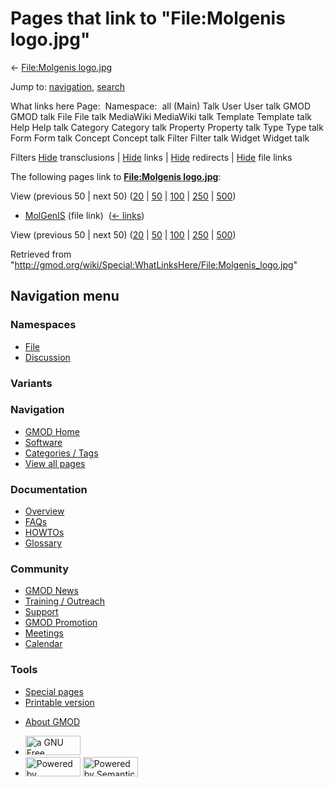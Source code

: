 <div id="mw-page-base" class="noprint">

</div>

<div id="mw-head-base" class="noprint">

</div>

<div id="content" class="mw-body" role="main">

<span id="top"></span>

<div id="mw-js-message" style="display:none;">

</div>



# <span dir="auto">Pages that link to "File:Molgenis logo.jpg"</span>

<div id="bodyContent">

<div id="contentSub">

← [File:Molgenis
logo.jpg](/wiki/File:Molgenis_logo.jpg "File:Molgenis logo.jpg")

</div>

<div id="jump-to-nav" class="mw-jump">

Jump to: [navigation](#mw-navigation), [search](#p-search)

</div>

<div id="mw-content-text">

What links here Page:  Namespace:  all (Main) Talk User User talk GMOD
GMOD talk File File talk MediaWiki MediaWiki talk Template Template talk
Help Help talk Category Category talk Property Property talk Type Type
talk Form Form talk Concept Concept talk Filter Filter talk Widget
Widget talk

Filters
[Hide](/mediawiki/index.php?title=Special:WhatLinksHere/File:Molgenis_logo.jpg&hidetrans=1 "Special:WhatLinksHere/File:Molgenis logo.jpg")
transclusions \|
[Hide](/mediawiki/index.php?title=Special:WhatLinksHere/File:Molgenis_logo.jpg&hidelinks=1 "Special:WhatLinksHere/File:Molgenis logo.jpg")
links \|
[Hide](/mediawiki/index.php?title=Special:WhatLinksHere/File:Molgenis_logo.jpg&hideredirs=1 "Special:WhatLinksHere/File:Molgenis logo.jpg")
redirects \|
[Hide](/mediawiki/index.php?title=Special:WhatLinksHere/File:Molgenis_logo.jpg&hideimages=1 "Special:WhatLinksHere/File:Molgenis logo.jpg")
file links

The following pages link to **[File:Molgenis
logo.jpg](/wiki/File:Molgenis_logo.jpg "File:Molgenis logo.jpg")**:

View (previous 50 \| next 50)
([20](/mediawiki/index.php?title=Special:WhatLinksHere/File:Molgenis_logo.jpg&limit=20 "Special:WhatLinksHere/File:Molgenis logo.jpg")
\|
[50](/mediawiki/index.php?title=Special:WhatLinksHere/File:Molgenis_logo.jpg&limit=50 "Special:WhatLinksHere/File:Molgenis logo.jpg")
\|
[100](/mediawiki/index.php?title=Special:WhatLinksHere/File:Molgenis_logo.jpg&limit=100 "Special:WhatLinksHere/File:Molgenis logo.jpg")
\|
[250](/mediawiki/index.php?title=Special:WhatLinksHere/File:Molgenis_logo.jpg&limit=250 "Special:WhatLinksHere/File:Molgenis logo.jpg")
\|
[500](/mediawiki/index.php?title=Special:WhatLinksHere/File:Molgenis_logo.jpg&limit=500 "Special:WhatLinksHere/File:Molgenis logo.jpg"))

- [MolGenIS](/wiki/MolGenIS "MolGenIS") (file link) ‎
  <span class="mw-whatlinkshere-tools">([←
  links](/mediawiki/index.php?title=Special:WhatLinksHere&target=MolGenIS "Special:WhatLinksHere"))</span>

View (previous 50 \| next 50)
([20](/mediawiki/index.php?title=Special:WhatLinksHere/File:Molgenis_logo.jpg&limit=20 "Special:WhatLinksHere/File:Molgenis logo.jpg")
\|
[50](/mediawiki/index.php?title=Special:WhatLinksHere/File:Molgenis_logo.jpg&limit=50 "Special:WhatLinksHere/File:Molgenis logo.jpg")
\|
[100](/mediawiki/index.php?title=Special:WhatLinksHere/File:Molgenis_logo.jpg&limit=100 "Special:WhatLinksHere/File:Molgenis logo.jpg")
\|
[250](/mediawiki/index.php?title=Special:WhatLinksHere/File:Molgenis_logo.jpg&limit=250 "Special:WhatLinksHere/File:Molgenis logo.jpg")
\|
[500](/mediawiki/index.php?title=Special:WhatLinksHere/File:Molgenis_logo.jpg&limit=500 "Special:WhatLinksHere/File:Molgenis logo.jpg"))

</div>

<div class="printfooter">

Retrieved from
"<http://gmod.org/wiki/Special:WhatLinksHere/File:Molgenis_logo.jpg>"

</div>

<div id="catlinks" class="catlinks catlinks-allhidden">

</div>

<div class="visualClear">

</div>

</div>

</div>

<div id="mw-navigation">

## Navigation menu

<div id="mw-head">



<div id="left-navigation">

<div id="p-namespaces" class="vectorTabs" role="navigation"
aria-labelledby="p-namespaces-label">

### Namespaces

- <span id="ca-nstab-image"><a href="/wiki/File:Molgenis_logo.jpg" accesskey="c"
  title="View the file page [c]">File</a></span>
- <span id="ca-talk"><a
  href="/mediawiki/index.php?title=File_talk:Molgenis_logo.jpg&amp;action=edit&amp;redlink=1"
  accesskey="t"
  title="Discussion about the content page [t]">Discussion</a></span>

</div>

<div id="p-variants" class="vectorMenu emptyPortlet" role="navigation"
aria-labelledby="p-variants-label">

### 

### Variants[](#)

<div class="menu">

</div>

</div>

</div>

<div id="right-navigation">





</div>



</div>

</div>

</div>

<div id="mw-panel">

<div id="p-logo" role="banner">

<a href="/wiki/Main_Page"
style="background-image: url(http://gmod.org/images/GMOD-cogs.png);"
title="Visit the main page"></a>

</div>

<div id="p-Navigation" class="portal" role="navigation"
aria-labelledby="p-Navigation-label">

### Navigation

<div class="body">

- <span id="n-GMOD-Home">[GMOD Home](/wiki/Main_Page)</span>
- <span id="n-Software">[Software](/wiki/GMOD_Components)</span>
- <span id="n-Categories-.2F-Tags">[Categories /
  Tags](/wiki/Categories)</span>
- <span id="n-View-all-pages">[View all
  pages](/wiki/Special:AllPages)</span>

</div>

</div>

<div id="p-Documentation" class="portal" role="navigation"
aria-labelledby="p-Documentation-label">

### Documentation

<div class="body">

- <span id="n-Overview">[Overview](/wiki/Overview)</span>
- <span id="n-FAQs">[FAQs](/wiki/Category:FAQ)</span>
- <span id="n-HOWTOs">[HOWTOs](/wiki/Category:HOWTO)</span>
- <span id="n-Glossary">[Glossary](/wiki/Glossary)</span>

</div>

</div>

<div id="p-Community" class="portal" role="navigation"
aria-labelledby="p-Community-label">

### Community

<div class="body">

- <span id="n-GMOD-News">[GMOD News](/wiki/GMOD_News)</span>
- <span id="n-Training-.2F-Outreach">[Training /
  Outreach](/wiki/Training_and_Outreach)</span>
- <span id="n-Support">[Support](/wiki/Support)</span>
- <span id="n-GMOD-Promotion">[GMOD
  Promotion](/wiki/GMOD_Promotion)</span>
- <span id="n-Meetings">[Meetings](/wiki/Meetings)</span>
- <span id="n-Calendar">[Calendar](/wiki/Calendar)</span>

</div>

</div>

<div id="p-tb" class="portal" role="navigation"
aria-labelledby="p-tb-label">

### Tools

<div class="body">

- <span id="t-specialpages"><a href="/wiki/Special:SpecialPages" accesskey="q"
  title="A list of all special pages [q]">Special pages</a></span>
- <span id="t-print"><a
  href="/mediawiki/index.php?title=Special:WhatLinksHere/File:Molgenis_logo.jpg&amp;printable=yes"
  rel="alternate" accesskey="p"
  title="Printable version of this page [p]">Printable version</a></span>

</div>

</div>

</div>

</div>

<div id="footer" role="contentinfo">

- <span id="footer-places-about">[About
  GMOD](/wiki/GMOD:About "GMOD:About")</span>

<!-- -->

- <span id="footer-copyrightico">[<img src="http://www.gnu.org/graphics/gfdl-logo-small.png" width="88"
  height="31" alt="a GNU Free Documentation License" />](http://www.gnu.org/licenses/fdl-1.3.html)</span>
- <span id="footer-poweredbyico">[<img src="/mediawiki/skins/common/images/poweredby_mediawiki_88x31.png"
  width="88" height="31" alt="Powered by MediaWiki" />](//www.mediawiki.org/)
  [<img
  src="/mediawiki/extensions/SemanticMediaWiki/includes/../resources/images/smw_button.png"
  width="88" height="31" alt="Powered by Semantic MediaWiki" />](https://www.semantic-mediawiki.org/wiki/Semantic_MediaWiki)</span>

<div style="clear:both">

</div>

</div>
